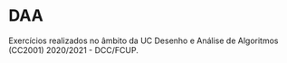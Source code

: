 # DAA
Exercícios realizados no âmbito da UC Desenho e Análise de Algoritmos (CC2001) 2020/2021 - DCC/FCUP.
